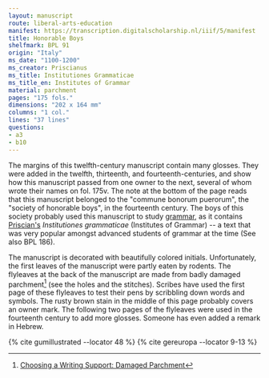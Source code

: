 ```yaml
---
layout: manuscript
route: liberal-arts-education
manifest: https://transcription.digitalscholarship.nl/iiif/5/manifest
title: Honorable Boys
shelfmark: BPL 91
origin: "Italy"
ms_date: "1100-1200"
ms_creator: Priscianus
ms_title: Institutiones Grammaticae
ms_title_en: Institutes of Grammar
material: parchment
pages: "175 fols."
dimensions: "202 x 164 mm"
columns: "1 col."
lines: "37 lines"
questions:
- a3
- b10
---
```


The margins of this twelfth-century manuscript contain many glosses.
They were added in the twelfth, thirteenth, and fourteenth-centuries,
and show how this manuscript passed from one owner to the next, several
of whom wrote their names on fol. 175v. The note at the bottom of the
page reads that this manuscript belonged to the "commune bonorum
puerorum", the "society of honorable boys", in the fourteenth century.
The boys of this society probably used this manuscript to study
[grammar](https://en.wikipedia.org/wiki/Grammar), as it
contains
[Priscian's](https://en.wikipedia.org/wiki/Priscian)
*Institutiones grammaticae* (Institutes of Grammar) -- a text that was
very popular amongst advanced students of grammar at the time (See also
BPL 186).

The manuscript is decorated with beautifully colored initials.
Unfortunately, the first leaves of the manuscript were partly eaten by
rodents. The flyleaves at the back of the manuscript are made from badly
damaged parchment[^1] (see the holes and the stitches). Scribes have used
the first page of these flyleaves to test their pens by scribbling down
words and symbols. The rusty brown stain in the middle of this page
probably covers an owner mark. The following two pages of the flyleaves
were used in the fourteenth century to add more glosses. Someone has
even added a remark in Hebrew.

[^1]: [Choosing a Writing Support: Damaged Parchment](/glossary/#)

{% cite gumillustrated --locator 48 %}
{% cite gereuropa --locator 9-13 %}
